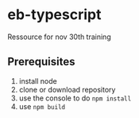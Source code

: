 # eb-typescript
Ressource for nov 30th training

## Prerequisites
1. install node
2. clone or download repository
3. use the console to do `npm install`
4. use `npm build`
